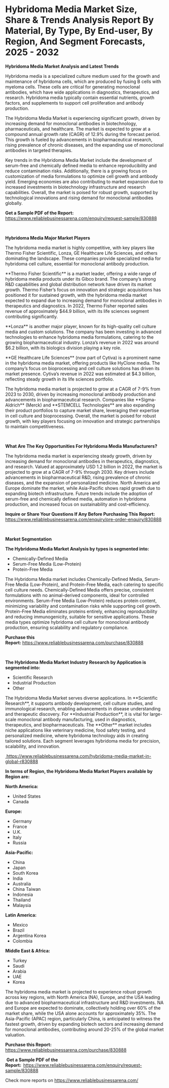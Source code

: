 <p><h1>Hybridoma Media Market Size, Share & Trends Analysis Report By Material, By Type, By End-user, By Region, And Segment Forecasts, 2025 - 2032</h1></p><p><strong>Hybridoma Media Market Analysis and Latest Trends</strong></p>
<p><p>Hybridoma media is a specialized culture medium used for the growth and maintenance of hybridoma cells, which are produced by fusing B cells with myeloma cells. These cells are critical for generating monoclonal antibodies, which have wide applications in diagnostics, therapeutics, and research. Hybridoma media typically contain essential nutrients, growth factors, and supplements to support cell proliferation and antibody production.</p><p>The Hybridoma Media Market is experiencing significant growth, driven by increasing demand for monoclonal antibodies in biotechnology, pharmaceuticals, and healthcare. The market is expected to grow at a compound annual growth rate (CAGR) of 12.9% during the forecast period. This growth is fueled by advancements in biopharmaceutical research, rising prevalence of chronic diseases, and the expanding use of monoclonal antibodies in targeted therapies.</p><p>Key trends in the Hybridoma Media Market include the development of serum-free and chemically defined media to enhance reproducibility and reduce contamination risks. Additionally, there is a growing focus on customization of media formulations to optimize cell growth and antibody yield. Emerging economies are also contributing to market expansion due to increased investments in biotechnology infrastructure and research capabilities. Overall, the market is poised for robust growth, supported by technological innovations and rising demand for monoclonal antibodies globally.</p></p>
<p><strong>Get a Sample PDF of the Report:&nbsp;</strong> <a href="https://www.reliablebusinessarena.com/enquiry/request-sample/830888?utm_campaign=2111&utm_medium=2&utm_source=Github&utm_content=ia&utm_term=26012025&utm_id=hybridoma-media">https://www.reliablebusinessarena.com/enquiry/request-sample/830888</a></p>
<p>&nbsp;</p>
<p><strong>Hybridoma Media Major Market Players</strong></p>
<p><p>The hybridoma media market is highly competitive, with key players like Thermo Fisher Scientific, Lonza, GE Healthcare Life Sciences, and others dominating the landscape. These companies provide specialized media for hybridoma cell culture, essential for monoclonal antibody production.</p><p>**Thermo Fisher Scientific** is a market leader, offering a wide range of hybridoma media products under its Gibco brand. The company’s strong R&D capabilities and global distribution network have driven its market growth. Thermo Fisher’s focus on innovation and strategic acquisitions has positioned it for sustained growth, with the hybridoma media market expected to expand due to increasing demand for monoclonal antibodies in therapeutics and diagnostics. In 2022, Thermo Fisher reported sales revenue of approximately $44.9 billion, with its life sciences segment contributing significantly.</p><p>**Lonza** is another major player, known for its high-quality cell culture media and custom solutions. The company has been investing in advanced technologies to enhance hybridoma media formulations, catering to the growing biopharmaceutical industry. Lonza’s revenue in 2022 was around $6.2 billion, with its biologics division playing a key role.</p><p>**GE Healthcare Life Sciences** (now part of Cytiva) is a prominent name in the hybridoma media market, offering products like HyClone media. The company’s focus on bioprocessing and cell culture solutions has driven its market presence. Cytiva’s revenue in 2022 was estimated at $4.3 billion, reflecting steady growth in its life sciences portfolio.</p><p>The hybridoma media market is projected to grow at a CAGR of 7-9% from 2023 to 2030, driven by increasing monoclonal antibody production and advancements in biopharmaceutical research. Companies like **Sigma-Aldrich** (Merck) and **STEMCELL Technologies** are also expanding their product portfolios to capture market share, leveraging their expertise in cell culture and bioprocessing. Overall, the market is poised for robust growth, with key players focusing on innovation and strategic partnerships to maintain competitiveness.</p></p>
<p>&nbsp;</p>
<p><strong>What Are The Key Opportunities For Hybridoma Media Manufacturers?</strong></p>
<p><p>The hybridoma media market is experiencing steady growth, driven by increasing demand for monoclonal antibodies in therapeutics, diagnostics, and research. Valued at approximately USD 1.2 billion in 2022, the market is projected to grow at a CAGR of 7-9% through 2030. Key drivers include advancements in biopharmaceutical R&D, rising prevalence of chronic diseases, and the expansion of personalized medicine. North America and Europe dominate the market, while Asia-Pacific shows rapid growth due to expanding biotech infrastructure. Future trends include the adoption of serum-free and chemically defined media, automation in hybridoma production, and increased focus on sustainability and cost-efficiency.</p></p>
<p><strong>Inquire or Share Your Questions If Any Before Purchasing This Report:</strong> <a href="https://www.reliablebusinessarena.com/enquiry/pre-order-enquiry/830888?utm_campaign=2111&utm_medium=2&utm_source=Github&utm_content=ia&utm_term=26012025&utm_id=hybridoma-media">https://www.reliablebusinessarena.com/enquiry/pre-order-enquiry/830888</a></p>
<p>&nbsp;</p>
<p><strong>Market Segmentation</strong></p>
<p><strong>The Hybridoma Media Market Analysis by types is segmented into:</strong></p>
<p><ul><li>Chemically-Defined Media</li><li>Serum-Free Media (Low-Protein)</li><li>Protein-Free Media</li></ul></p>
<p><p>The Hybridoma Media market includes Chemically-Defined Media, Serum-Free Media (Low-Protein), and Protein-Free Media, each catering to specific cell culture needs. Chemically-Defined Media offers precise, consistent formulations with no animal-derived components, ideal for controlled environments. Serum-Free Media (Low-Protein) reduces protein content, minimizing variability and contamination risks while supporting cell growth. Protein-Free Media eliminates proteins entirely, enhancing reproducibility and reducing immunogenicity, suitable for sensitive applications. These media types optimize hybridoma cell culture for monoclonal antibody production, ensuring scalability and regulatory compliance.</p></p>
<p><strong>Purchase this Report:&nbsp;</strong><a href="https://www.reliablebusinessarena.com/purchase/830888?utm_campaign=2111&utm_medium=2&utm_source=Github&utm_content=ia&utm_term=26012025&utm_id=hybridoma-media">https://www.reliablebusinessarena.com/purchase/830888</a></p>
<p>&nbsp;</p>
<p><strong>The Hybridoma Media Market Industry Research by Application is segmented into:</strong></p>
<p><ul><li>Scientific Research</li><li>Industrial Production</li><li>Other</li></ul></p>
<p><p>The Hybridoma Media Market serves diverse applications. In **Scientific Research**, it supports antibody development, cell culture studies, and immunological research, enabling advancements in disease understanding and therapeutic discovery. For **Industrial Production**, it is vital for large-scale monoclonal antibody manufacturing, used in diagnostics, therapeutics, and biopharmaceuticals. The **Other** market includes niche applications like veterinary medicine, food safety testing, and personalized medicine, where hybridoma technology aids in creating tailored solutions. Each segment leverages hybridoma media for precision, scalability, and innovation.</p></p>
<p><a href="https://www.reliablebusinessarena.com/hybridoma-media-market-in-global-r830888?utm_campaign=2111&utm_medium=2&utm_source=Github&utm_content=ia&utm_term=26012025&utm_id=hybridoma-media">&nbsp;https://www.reliablebusinessarena.com/hybridoma-media-market-in-global-r830888</a></p>
<p><strong>In terms of Region, the Hybridoma Media Market Players available by Region are:</strong></p>
<p>
    <p> <strong> North America: </strong>
        <ul>
            <li>United States</li>
            <li>Canada</li>
        </ul>
        </p> 
    <p> <strong> Europe: </strong>
        <ul>
            <li>Germany</li>
            <li>France</li>
            <li>U.K.</li>
            <li>Italy</li>
            <li>Russia</li>
        </ul>
        </p> 
    <p> <strong> Asia-Pacific: </strong>
        <ul>
            <li>China</li>
            <li>Japan</li>
            <li>South Korea</li>
            <li>India</li>
            <li>Australia</li>
            <li>China Taiwan</li>
            <li>Indonesia</li>
            <li>Thailand</li>
            <li>Malaysia</li>
        </ul>
        </p> 
    <p> <strong> Latin America: </strong>
        <ul>
            <li>Mexico</li>
            <li>Brazil</li>
            <li>Argentina Korea</li>
            <li>Colombia</li>
        </ul>
        </p> 
    <p> <strong> Middle East & Africa: </strong>
        <ul>
            <li>Turkey</li>
            <li>Saudi</li>
            <li>Arabia</li>
            <li>UAE</li>
            <li>Korea</li>
        </ul>
    </p>
    </p>
<p><p>The hybridoma media market is projected to experience robust growth across key regions, with North America (NA), Europe, and the USA leading due to advanced biopharmaceutical infrastructure and R&D investments. NA and Europe are expected to dominate, collectively holding over 60% of the market share, while the USA alone accounts for approximately 35%. The Asia-Pacific (APAC) region, particularly China, is anticipated to witness the fastest growth, driven by expanding biotech sectors and increasing demand for monoclonal antibodies, contributing around 20-25% of the global market valuation.</p></p>
<p><strong>Purchase this Report: </strong><a href="https://www.reliablebusinessarena.com/purchase/830888?utm_campaign=2111&utm_medium=2&utm_source=Github&utm_content=ia&utm_term=26012025&utm_id=hybridoma-media">https://www.reliablebusinessarena.com/purchase/830888</a></p>
<p>&nbsp;<strong>Get a Sample PDF of the Report:&nbsp;&nbsp;</strong><a href="https://www.reliablebusinessarena.com/enquiry/request-sample/830888?utm_campaign=2111&utm_medium=2&utm_source=Github&utm_content=ia&utm_term=26012025&utm_id=hybridoma-media">https://www.reliablebusinessarena.com/enquiry/request-sample/830888</a></p>
<p><strong></strong></p>
<p>Check more reports on <a href="https://www.reliablebusinessarena.com/?utm_campaign=2111&utm_medium=2&utm_source=Github&utm_content=ia&utm_term=26012025&utm_id=hybridoma-media">https://www.reliablebusinessarena.com/</a></p>